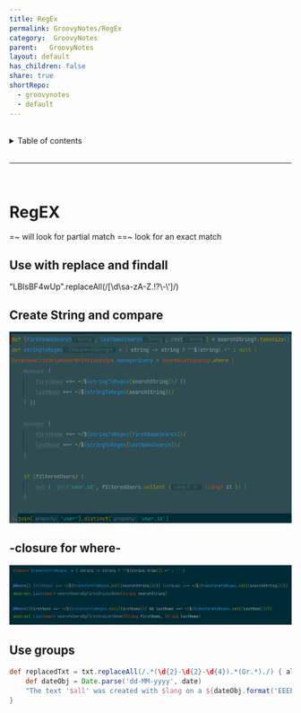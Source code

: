 ```yaml
---
title: RegEx  
permalink: GroovyNotes/RegEx  
category:  GroovyNotes  
parent:   GroovyNotes  
layout: default  
has_children: false  
share: true  
shortRepo:  
  - groovynotes  
  - default  
---
```

  
  
<br/>  
  
<details markdown="block">  
<summary>  
Table of contents  
</summary>  
{: .text-delta }  
1. TOC  
{:toc}  
</details>  
  
<br/>  
  
***  
  
<br/>  
  
# RegEX  
  
=~ will look for partial match ==~   look for an exact match  
  
## Use with replace and findall  
  
"LBlsBF4wUp".replaceAll(/[\d\sa-zA-Z.!?\\-\\']/)  
  
## Create String and compare  
  
![](https://github.com/14paxton/GroovyNotes/blob/main/Where.png)  
  
## -closure for where-  
  
![](https://github.com/14paxton/GroovyNotes/blob/main/%40Where.png)  
  
## Use groups  
  
```groovy  
def replacedTxt = txt.replaceAll(/.*(\d{2}-\d{2}-\d{4}).*(Gr.*)./) { all, date, lang ->  
    def dateObj = Date.parse('dd-MM-yyyy', date)  
    "The text '$all' was created with $lang on a ${dateObj.format('EEEE')}."  
}  
```  